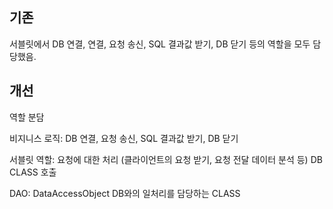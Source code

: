 ## 기존
서블릿에서 DB 연결, 연결, 요청 송신, SQL 결과값 받기, DB 닫기 등의 역할을 모두 담당했음.

## 개선


역할 분담

비지니스 로직: DB 연결, 요청 송신, SQL 결과값 받기, DB 닫기

서블릿 역할: 
요청에 대한 처리 (클라이언트의 요청 받기, 요청 전달 데이터 분석 등)
DB CLASS 호출

DAO: 
DataAccessObject
DB와의 일처리를 담당하는 CLASS
<!--stackedit_data:
eyJoaXN0b3J5IjpbLTc1ODk0MTUzXX0=
-->